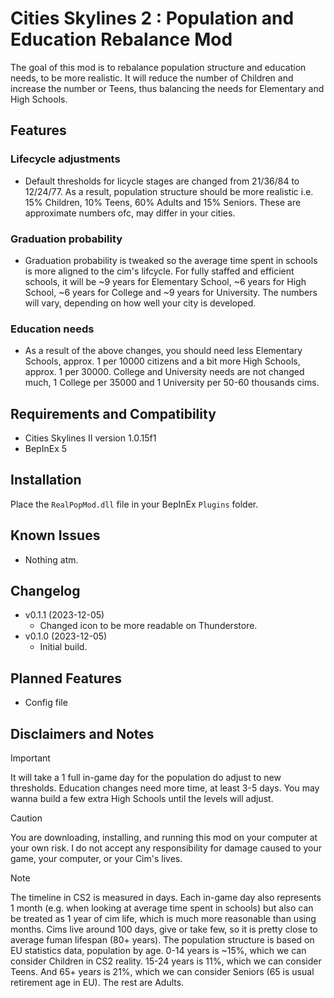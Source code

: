 # Cities Skylines 2 : Population and Education Rebalance Mod
The goal of this mod is to rebalance population structure and education needs, to be more realistic. It will reduce the number of Children and increase the number or Teens, thus balancing the needs for Elementary and High Schools.

## Features

### Lifecycle adjustments
  - Default thresholds for licycle stages are changed from 21/36/84 to 12/24/77. As a result, population structure should be more realistic i.e. 15% Children, 10% Teens, 60% Adults and 15% Seniors. These are approximate numbers ofc, may differ in your cities.
### Graduation probability
  - Graduation probability is tweaked so the average time spent in schools is more aligned to the cim's lifcycle. For fully staffed and efficient schools, it will be ~9 years for Elementary School, ~6 years for High School, ~6 years for College and ~9 years for University. The numbers will vary, depending on how well your city is developed.
### Education needs
  - As a result of the above changes, you should need less Elementary Schools, approx. 1 per 10000 citizens and a bit more High Schools, approx. 1 per 30000. College and University needs are not changed much, 1 College per 35000 and 1 University per 50-60 thousands cims.

## Requirements and Compatibility
- Cities Skylines II version 1.0.15f1
- BepInEx 5

## Installation
Place the `RealPopMod.dll` file in your BepInEx `Plugins` folder.

## Known Issues
- Nothing atm.

## Changelog
- v0.1.1 (2023-12-05)
  - Changed icon to be more readable on Thunderstore.
- v0.1.0 (2023-12-05)
  - Initial build.

## Planned Features
- Config file
  
## Disclaimers and Notes
> [!IMPORTANT]
It will take a 1 full in-game day for the population do adjust to new thresholds. Education changes need more time, at least 3-5 days. You may wanna build a few extra High Schools until the levels will adjust.

> [!CAUTION]
> You are downloading, installing, and running this mod on your computer at your own risk.  I do not accept any responsibility for damage caused to your game, your computer, or your Cim's lives.

> [!NOTE]
> The timeline in CS2 is measured in days. Each in-game day also represents 1 month (e.g. when looking at average time spent in schools) but also can be treated as 1 year of cim life, which is much more reasonable than using months. Cims live around 100 days, give or take few, so it is pretty close to average fuman lifespan (80+ years).
> The population structure is based on EU statistics data, population by age. 0-14 years is ~15%, which we can consider Children in CS2 reality. 15-24 years is 11%, which we can consider Teens. And 65+ years is 21%, which we can consider Seniors (65 is usual retirement age in EU). The rest are Adults.
